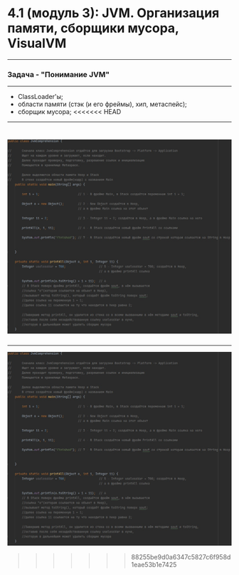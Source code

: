 # 4.1 (модуль 3): JVM. Организация памяти, сборщики мусора, VisualVM #
*** 
### Задача -  "Понимание JVM" ###
***
 - ClassLoader'ы;
 - области памяти (стэк (и его фреймы), хип, метаспейс);
 - сборщик мусора;
<<<<<<< HEAD
***
![](1.jpg)
=======
*** 
![](1.jpg)
>>>>>>> 88255be9d0a6347c5827c6f958d1eae53b1e7425
